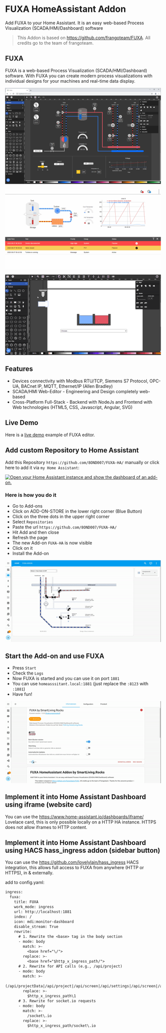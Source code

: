 # FUXA HomeAssistant Addon
Add FUXA to your Home Assistant. It is an easy web-based Process Visualization (SCADA/HMI/Dashboard) software

>This Addon is based on https://github.com/frangoteam/FUXA. All credits go to the team of frangoteam.

## FUXA
FUXA is a web-based Process Visualization (SCADA/HMI/Dashboard) software. With FUXA you can create modern process visualizations with individual designs for your machines and real-time data display.

![fuxa editor](https://raw.githubusercontent.com/8OND007/FUXA-HA/main/screenshot/fuxa-editor.png) 

![fuxa ani](https://raw.githubusercontent.com/8OND007/FUXA-HA/main/screenshot/fuxa-ani.gif)

![fuxa action](https://raw.githubusercontent.com/8OND007/FUXA-HA/main/screenshot/feature-action-move.gif)

## Features
- Devices connectivity with Modbus RTU/TCP, Siemens S7 Protocol, OPC-UA, BACnet IP, MQTT, Ethernet/IP (Allen Bradley)
- SCADA/HMI Web-Editor - Engineering and Design completely web-based
- Cross-Platform Full-Stack - Backend with NodeJs and Frontend with Web technologies (HTML5, CSS, Javascript, Angular, SVG)

## Live Demo
Here is a [live demo](https://frangoteam.github.io) example of FUXA editor.

## Add custom Repository to Home Assistant
Add this Repository `https://github.com/8OND007/FUXA-HA/` manually or click here to add it via `my Home Assistant`:

[![Open your Home Assistant instance and show the dashboard of an add-on.](https://my.home-assistant.io/badges/supervisor_addon.svg)](https://my.home-assistant.io/redirect/supervisor_addon/?addon=9aa46cf0_fuxa-slr&repository_url=https%3A%2F%2Fgithub.com%2F8OND007%2FFUXA-HA%2F)

### Here is how you do it
- Go to Add-ons
- Click on ADD-ON-STORE in the lower right corner (Blue Button)
- Click on the three dots in the upper right corner
- Select `Repositories`
- Paste the url `https://github.com/8OND007/FUXA-HA/`
- Hit Add and then close
- Refresh the page
- The new Add-on `FUXA-HA` is now visible
- Click on it
- Install the Add-on

 ![fuxa Add to Add on Store Home Assistant](https://raw.githubusercontent.com/8OND007/FUXA-HA/main/screenshot/Installing-FUXA-on-Home-Assistant-Add-on-Store.gif)

## Start the Add-on and use FUXA
- Press `Start`
- Check the `Logs`
- Now FUXA is started and you can use it on port `1881`
- You can use `homeasssitant.local:1881` (just replace the `:8123` with `:1881`)
- Have fun! 

![fuxa Add to Add on Store Home Assistant](https://raw.githubusercontent.com/8OND007/FUXA-HA/main/screenshot/Accessing-on-Home-Assistant.gif)

## Implement it into Home Assistant Dashboard using iframe (website card)
You can use the https://www.home-assistant.io/dashboards/iframe/ Lovelace card, this is only possible locally on a HTTP HA instance. HTTPS does not allow iframes to HTTP content.

## Implement it into Home Assistant Dashboard using HACS hass_ingress addon (sidebar button)
You can use the https://github.com/lovelylain/hass_ingress HACS integration, this allows full access to FUXA from anywhere (HTTP or HTTPS), in & externally.

add to config.yaml:

```
ingress:
  fuxa:
    title: FUXA
    work_mode: ingress
    url: http://localhost:1881
    index: /
    icon: mdi:monitor-dashboard
    disable_stream: True
    rewrite:
      # 1. Rewrite the <base> tag in the body section
      - mode: body
        match: >-
          <base href="\/">
        replace: >-
          <base href="$http_x_ingress_path/">
      # 2. Rewrite for API calls (e.g., /api/project)
      - mode: body
        match: >-
          (/api/projectData|/api/project|/api/screen|/api/settings|/api/screen|/api/resources|/api/heartbeat)
        replace: >-
          $http_x_ingress_path\1
      # 3. Rewrite for socket.io requests
      - mode: body
        match: >-
          /socket\.io
        replace: >-
          $http_x_ingress_path/socket\.io
```
